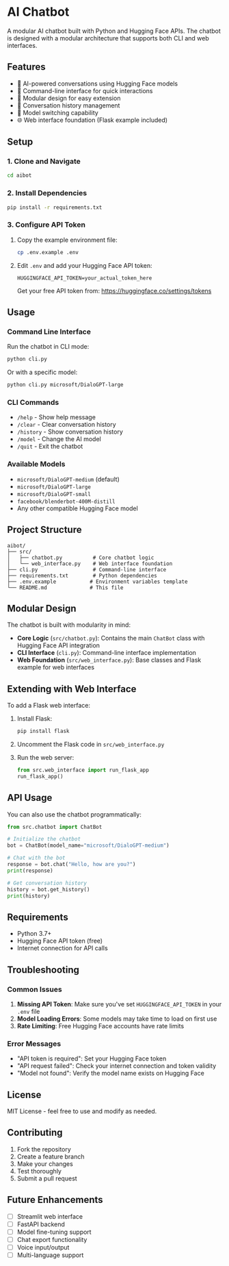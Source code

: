 # AI Chatbot

A modular AI chatbot built with Python and Hugging Face APIs. The chatbot is designed with a modular architecture that supports both CLI and web interfaces.

## Features

- 🤖 AI-powered conversations using Hugging Face models
- 💬 Command-line interface for quick interactions
- 🔧 Modular design for easy extension
- 📝 Conversation history management
- 🔄 Model switching capability
- 🌐 Web interface foundation (Flask example included)

## Setup

### 1. Clone and Navigate
```bash
cd aibot
```

### 2. Install Dependencies
```bash
pip install -r requirements.txt
```

### 3. Configure API Token
1. Copy the example environment file:
   ```bash
   cp .env.example .env
   ```

2. Edit `.env` and add your Hugging Face API token:
   ```
   HUGGINGFACE_API_TOKEN=your_actual_token_here
   ```

   Get your free API token from: https://huggingface.co/settings/tokens

## Usage

### Command Line Interface
Run the chatbot in CLI mode:
```bash
python cli.py
```

Or with a specific model:
```bash
python cli.py microsoft/DialoGPT-large
```

### CLI Commands
- `/help` - Show help message
- `/clear` - Clear conversation history
- `/history` - Show conversation history
- `/model` - Change the AI model
- `/quit` - Exit the chatbot

### Available Models
- `microsoft/DialoGPT-medium` (default)
- `microsoft/DialoGPT-large`
- `microsoft/DialoGPT-small`
- `facebook/blenderbot-400M-distill`
- Any other compatible Hugging Face model

## Project Structure

```
aibot/
├── src/
│   ├── chatbot.py          # Core chatbot logic
│   └── web_interface.py    # Web interface foundation
├── cli.py                  # Command-line interface
├── requirements.txt        # Python dependencies
├── .env.example           # Environment variables template
└── README.md              # This file
```

## Modular Design

The chatbot is built with modularity in mind:

- **Core Logic** (`src/chatbot.py`): Contains the main `ChatBot` class with Hugging Face API integration
- **CLI Interface** (`cli.py`): Command-line interface implementation
- **Web Foundation** (`src/web_interface.py`): Base classes and Flask example for web interfaces

## Extending with Web Interface

To add a Flask web interface:

1. Install Flask:
   ```bash
   pip install flask
   ```

2. Uncomment the Flask code in `src/web_interface.py`

3. Run the web server:
   ```python
   from src.web_interface import run_flask_app
   run_flask_app()
   ```

## API Usage

You can also use the chatbot programmatically:

```python
from src.chatbot import ChatBot

# Initialize the chatbot
bot = ChatBot(model_name="microsoft/DialoGPT-medium")

# Chat with the bot
response = bot.chat("Hello, how are you?")
print(response)

# Get conversation history
history = bot.get_history()
print(history)
```

## Requirements

- Python 3.7+
- Hugging Face API token (free)
- Internet connection for API calls

## Troubleshooting

### Common Issues

1. **Missing API Token**: Make sure you've set `HUGGINGFACE_API_TOKEN` in your `.env` file
2. **Model Loading Errors**: Some models may take time to load on first use
3. **Rate Limiting**: Free Hugging Face accounts have rate limits

### Error Messages

- "API token is required": Set your Hugging Face token
- "API request failed": Check your internet connection and token validity
- "Model not found": Verify the model name exists on Hugging Face

## License

MIT License - feel free to use and modify as needed.

## Contributing

1. Fork the repository
2. Create a feature branch
3. Make your changes
4. Test thoroughly
5. Submit a pull request

## Future Enhancements

- [ ] Streamlit web interface
- [ ] FastAPI backend
- [ ] Model fine-tuning support
- [ ] Chat export functionality
- [ ] Voice input/output
- [ ] Multi-language support

